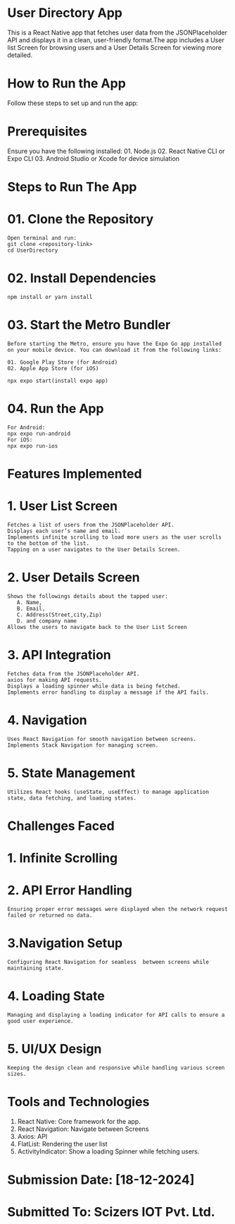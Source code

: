 # User Directory App

This is a React Native app that fetches user data from the JSONPlaceholder API and displays it in a clean, user-friendly format.The app includes a User list Screen for browsing users and a User Details Screen for viewing more detailed.

# How to Run the App

Follow these steps to set up and run the app:

# Prerequisites

Ensure you have the following installed: 01. Node.js 02. React Native CLI or Expo CLI 03. Android Studio or Xcode for device simulation

# Steps to Run The App

# 01. Clone the Repository

    Open terminal and run:
    git clone <repository-link>
    cd UserDirectory

# 02. Install Dependencies

    npm install or yarn install

# 03. Start the Metro Bundler

    Before starting the Metro, ensure you have the Expo Go app installed on your mobile device. You can download it from the following links:

    01. Google Play Store (for Android)
    02. Apple App Store (for iOS)

    npx expo start(install expo app)

# 04. Run the App

    For Android:
    npx expo run-android
    For iOS:
    npx expo run-ios

# Features Implemented

# 1. User List Screen

    Fetches a list of users from the JSONPlaceholder API.
    Displays each user’s name and email.
    Implements infinite scrolling to load more users as the user scrolls to the bottom of the list.
    Tapping on a user navigates to the User Details Screen.

# 2. User Details Screen

    Shows the followings details about the tapped user:
       A. Name,
       B. Email,
       C. Address(Street,city,Zip)
       D. and company name
    Allows the users to navigate back to the User List Screen

# 3. API Integration

    Fetches data from the JSONPlaceholder API.
    axios for making API requests.
    Displays a loading spinner while data is being fetched.
    Implements error handling to display a message if the API fails.

# 4. Navigation

    Uses React Navigation for smooth navigation between screens.
    Implements Stack Navigation for managing screen.

# 5. State Management

    Utilizes React hooks (useState, useEffect) to manage application state, data fetching, and loading states.

# Challenges Faced

# 1. Infinite Scrolling

# 2. API Error Handling

    Ensuring proper error messages were displayed when the network request failed or returned no data.

# 3.Navigation Setup

    Configuring React Navigation for seamless  between screens while maintaining state.

# 4. Loading State

    Managing and displaying a loading indicator for API calls to ensure a good user experience.

# 5. UI/UX Design

    Keeping the design clean and responsive while handling various screen sizes.

# Tools and Technologies

1.  React Native: Core framework for the app.
2.  React Navigation: Navigate between Screens
3.  Axios: API
4.  FlatList: Rendering the user list
5.  ActivityIndicator: Show a loading Spinner while fetching users.


# Submission Date: [18-12-2024]
# Submitted To: Scizers IOT Pvt. Ltd.